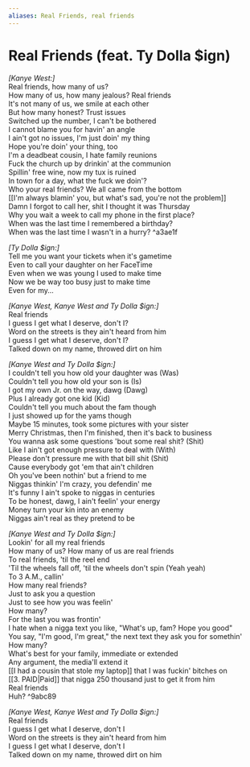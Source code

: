 ```yaml
---
aliases: Real Friends, real friends
---
```


# Real Friends (feat. Ty Dolla $ign)

_[Kanye West:]_  
Real friends, how many of us?  
How many of us, how many jealous? Real friends  
It's not many of us, we smile at each other  
But how many honest? Trust issues  
Switched up the number, I can't be bothered  
I cannot blame you for havin' an angle  
I ain't got no issues, I'm just doin' my thing  
Hope you're doin' your thing, too  
I'm a deadbeat cousin, I hate family reunions  
Fuck the church up by drinkin' at the communion  
Spillin' free wine, now my tux is ruined  
In town for a day, what the fuck we doin'?  
Who your real friends? We all came from the bottom  
[[I'm always blamin' you, but what's sad, you're not the problem]]  
Damn I forgot to call her, shit I thought it was Thursday  
Why you wait a week to call my phone in the first place?  
When was the last time I remembered a birthday?  
When was the last time I wasn't in a hurry? ^a3ae1f

_[Ty Dolla $ign:]_  
Tell me you want your tickets when it's gametime  
Even to call your daughter on her FaceTime  
Even when we was young I used to make time  
Now we be way too busy just to make time  
Even for my…  

_[Kanye West, Kanye West and Ty Dolla $ign:]_  
Real friends  
I guess I get what I deserve, don't I?  
Word on the streets is they ain't heard from him  
I guess I get what I deserve, don't I?  
Talked down on my name, throwed dirt on him  

_[Kanye West and Ty Dolla $ign:]_  
I couldn't tell you how old your daughter was (Was)  
Couldn't tell you how old your son is (Is)  
I got my own Jr. on the way, dawg (Dawg)  
Plus I already got one kid (Kid)  
Couldn't tell you much about the fam though  
I just showed up for the yams though  
Maybe 15 minutes, took some pictures with your sister  
Merry Christmas, then I'm finished, then it's back to business  
You wanna ask some questions 'bout some real shit? (Shit)  
Like I ain't got enough pressure to deal with (With)  
Please don't pressure me with that bill shit (Shit)  
Cause everybody got 'em that ain't children  
Oh you've been nothin' but a friend to me  
Niggas thinkin' I'm crazy, you defendin' me  
It's funny I ain't spoke to niggas in centuries  
To be honest, dawg, I ain't feelin' your energy  
Money turn your kin into an enemy  
Niggas ain't real as they pretend to be  

_[Kanye West and Ty Dolla $ign:]_  
Lookin' for all my real friends  
How many of us? How many of us are real friends  
To real friends, 'til the reel end  
'Til the wheels fall off, 'til the wheels don't spin (Yeah yeah)  
To 3 A.M., callin'  
How many real friends?  
Just to ask you a question  
Just to see how you was feelin'  
How many?  
For the last you was frontin'  
I hate when a nigga text you like, "What's up, fam? Hope you good"  
You say, "I'm good, I'm great," the next text they ask you for somethin'  
How many?  
What's best for your family, immediate or extended  
Any argument, the media'll extend it  
[[I had a cousin that stole my laptop]] that I was fuckin' bitches on  
[[3. PAID|Paid]] that nigga 250 thousand just to get it from him  
Real friends  
Huh?   ^9abc89

_[Kanye West, Kanye West and Ty Dolla $ign:]_  
Real friends  
I guess I get what I deserve, don't I  
Word on the streets is they ain't heard from him  
I guess I get what I deserve, don't I  
Talked down on my name, throwed dirt on him
